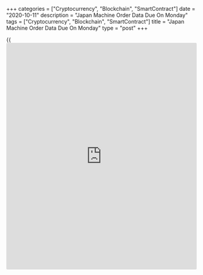 +++
categories = ["Cryptocurrency", "Blockchain", "SmartContract"]
date = "2020-10-11"
description = "Japan Machine Order Data Due On Monday"
tags = ["Cryptocurrency", "Blockchain", "SmartContract"]
title = "Japan Machine Order Data Due On Monday"
type = "post"
+++

{{<iframe id="large-banner" src="https://www.bounty.group/#slide=26.0" width="100%" height="600" scrolling="no" style="border: 0px solid rgb(216, 221, 230); border-radius: 3px;">}}

Japan will on Monday provide August figures for core machine orders,
highlighting a modest day for Asia-Pacific economic activity. Orders are
predicted to fall 1.0 percent on month and 15.6 percent on year after
climbing 6.3 percent on month and tumbling 16.2 percent on year in July.

Japan also will see September numbers for bank lending and producer
prices. Producer prices are called flat on month and down 0.5 percent on
year after adding 0.2 percent on month and falling 0.5 percent on year
in August. Bank lending was up 6.7 percent on year in August.

China will see September figures for new yuan loans and foreign direct
investment. Forecasts suggest a total of CNY1,700 billion in loans - up
from CNY1,280 billion in August; FDI was up 2.6 percent on year in the
previous month.

The Philippines will provide August numbers for producer prices; in
July, prices were down 3.3 percent on year.

For comments and feedback [contact](https://www.playgroundfx.com/contact/): editorial@rtt[news](https://www.letsplayfx.com/blog/forex-news-website/).com

[Economic News][1]

 **What parts of the world are seeing the best (and worst) economic
performances lately? Click[here][2] to check out our [Econ Scorecard][2]
and find out! See up-to-the-moment [ranking](https://www.playgroundfx.com/blog/crypto-exchange-ranking/)s for the best and worst
performers in [GDP][3], [unemployment rate][4], [inflation][5] and much
more.**

   1. www.rtt[news](https://www.letsplayfx.com/blog/forex-news-website/).com/Content/EconomicNews.aspx
   2. www.rtt[news](https://www.letsplayfx.com/blog/forex-news-website/).com/economic-scorecard/world-rank/unemployment-rate/highest-performance.aspx
   3. www.rtt[news](https://www.letsplayfx.com/blog/forex-news-website/).com/economic-scorecard/world-rank/GDP/highest-performance.aspx
   4. www.rtt[news](https://www.letsplayfx.com/blog/forex-news-website/).com/economic-scorecard/world-rank/unemployment-rate/lowest-performance.aspx
   5. www.rtt[news](https://www.letsplayfx.com/blog/forex-news-website/).com/economic-scorecard/world-rank/CPI/highest-performance.aspx